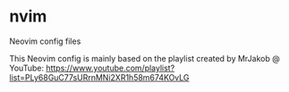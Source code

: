 # nvim
Neovim config files

This Neovim config is mainly based on the playlist created by MrJakob @ YouTube: 
https://www.youtube.com/playlist?list=PLy68GuC77sURrnMNi2XR1h58m674KOvLG

